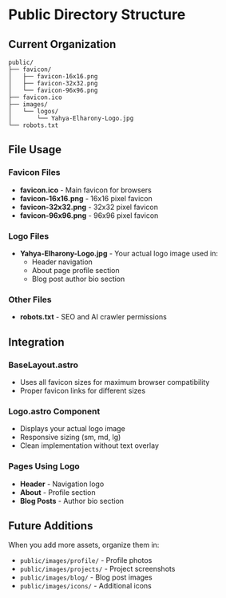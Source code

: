 # Public Directory Structure

## Current Organization

```
public/
├── favicon/
│   ├── favicon-16x16.png
│   ├── favicon-32x32.png
│   └── favicon-96x96.png
├── favicon.ico
├── images/
│   └── logos/
│       └── Yahya-Elharony-Logo.jpg
└── robots.txt
```

## File Usage

### Favicon Files
- **favicon.ico** - Main favicon for browsers
- **favicon-16x16.png** - 16x16 pixel favicon
- **favicon-32x32.png** - 32x32 pixel favicon  
- **favicon-96x96.png** - 96x96 pixel favicon

### Logo Files
- **Yahya-Elharony-Logo.jpg** - Your actual logo image used in:
  - Header navigation
  - About page profile section
  - Blog post author bio section

### Other Files
- **robots.txt** - SEO and AI crawler permissions

## Integration

### BaseLayout.astro
- Uses all favicon sizes for maximum browser compatibility
- Proper favicon links for different sizes

### Logo.astro Component
- Displays your actual logo image
- Responsive sizing (sm, md, lg)
- Clean implementation without text overlay

### Pages Using Logo
- **Header** - Navigation logo
- **About** - Profile section
- **Blog Posts** - Author bio section

## Future Additions

When you add more assets, organize them in:
- `public/images/profile/` - Profile photos
- `public/images/projects/` - Project screenshots
- `public/images/blog/` - Blog post images
- `public/images/icons/` - Additional icons
